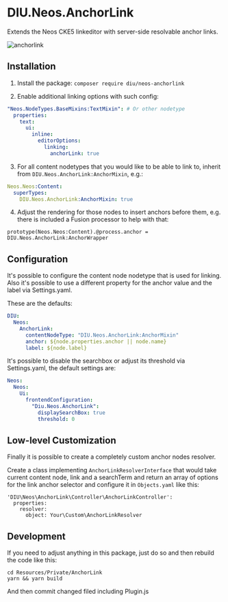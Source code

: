 # DIU.Neos.AnchorLink

Extends the Neos CKE5 linkeditor with server-side resolvable anchor links.

![anchorlink](https://user-images.githubusercontent.com/837032/72664973-de351880-3a14-11ea-8d2b-a379b7c7bb47.gif)

## Installation

1. Install the package: `composer require diu/neos-anchorlink`

2. Enable additional linking options with such config:

```yaml
"Neos.NodeTypes.BaseMixins:TextMixin": # Or other nodetype
  properties:
    text:
      ui:
        inline:
          editorOptions:
            linking:
              anchorLink: true
```

3. For all content nodetypes that you would like to be able to link to, inherit from `DIU.Neos.AnchorLink:AnchorMixin`, e.g.:

```yaml
Neos.Neos:Content:
  superTypes:
    DIU.Neos.AnchorLink:AnchorMixin: true
```

4. Adjust the rendering for those nodes to insert anchors before them, e.g. there is included a Fusion processor to help with that:

```
prototype(Neos.Neos:Content).@process.anchor = DIU.Neos.AnchorLink:AnchorWrapper
```

## Configuration

It's possible to configure the content node nodetype that is used for linking. Also it's possible to use a different property for the anchor value and the label via Settings.yaml.

These are the defaults:

```yaml
DIU:
  Neos:
    AnchorLink:
      contentNodeType: "DIU.Neos.AnchorLink:AnchorMixin"
      anchor: ${node.properties.anchor || node.name}
      label: ${node.label}
```

It's possible to disable the searchbox or adjust its threshold via Settings.yaml, the default settings are:

```yaml
Neos:
  Neos:
    Ui:
      frontendConfiguration:
        "Diu.Neos.AnchorLink":
          displaySearchBox: true
          threshold: 0
```

## Low-level Customization

Finally it is possible to create a completely custom anchor nodes resolver.

Create a class implementing `AnchorLinkResolverInterface` that would take current content node, link and a searchTerm and return an array of options for the link anchor selector and configure it in `Objects.yaml` like this:

```
'DIU\Neos\AnchorLink\Controller\AnchorLinkController':
  properties:
    resolver:
      object: Your\Custom\AnchorLinkResolver
```

## Development

If you need to adjust anything in this package, just do so and then rebuild the code like this:

```
cd Resources/Private/AnchorLink
yarn && yarn build
```

And then commit changed filed including Plugin.js
